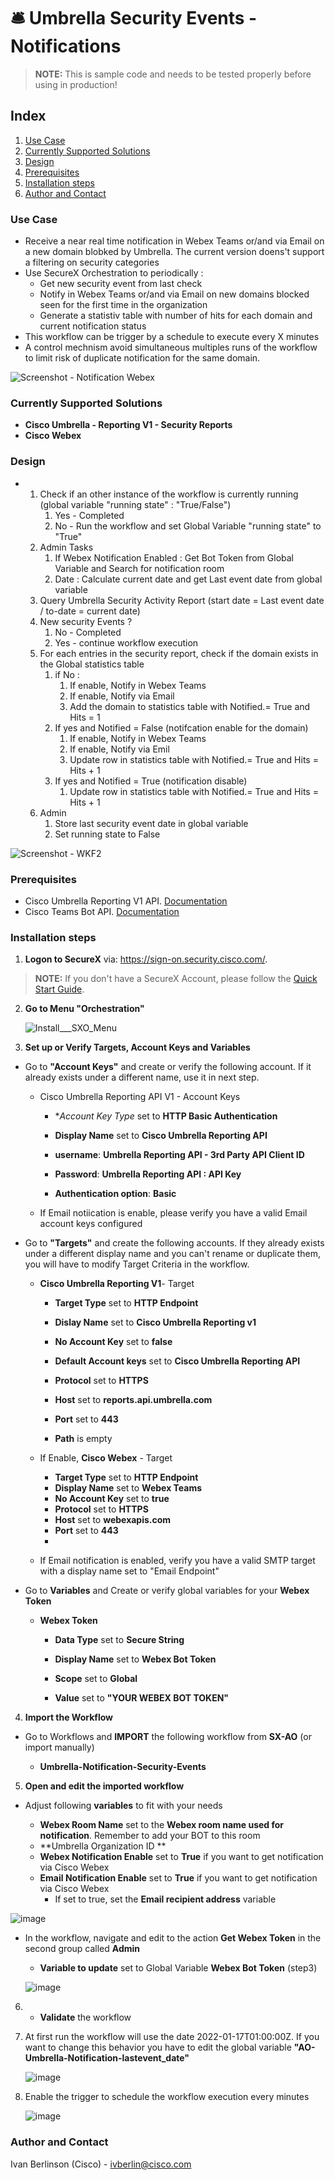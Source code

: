 # 🛎 Umbrella Security Events - Notifications

> **NOTE:** This is sample code and needs to be tested properly before using in production!

## Index

1. [Use Case](#use-case)
2. [Currently Supported Solutions](#currently-supported-solutions)
3. [Design](#design)
4. [Prerequisites](#prerequisites)
5. [Installation steps](#installation-steps)
6. [Author and Contact](author-and-contact)

### Use Case

* Receive a near real time notification in Webex Teams or/and via Email on a new domain blobked by Umbrella. The current version doens't support a filtering on security categories
* Use SecureX Orchestration to periodically : 
  * Get new security event from last check
  * Notify in Webex Teams or/and via Email on new domains blocked seen for the first time in the organization
  * Generate a statistiv table with number of hits for each domain and current notification status
* This workflow can be trigger by a schedule to execute every X minutes
* A control mechnism avoid simultaneous multiples runs of the workflow to limit risk of duplicate notification for the same domain.

![Screenshot - Notification Webex](https://github.com/iberlinson/SX-AO/blob/main/Images/readme___Umbrella_notification_Webex.png)


### Currently Supported Solutions

 * **Cisco Umbrella - Reporting V1 - Security Reports**
 * **Cisco Webex**

### Design

  * 1. Check if an other instance of the workflow is currently running (global variable "running state" : "True/False")
       1. Yes - Completed
       2. No - Run the workflow and set Global Variable "running state" to "True"
    2. Admin Tasks
       1. If Webex Notification Enabled : Get Bot Token from Global Variable and Search for notification room
       2. Date : Calculate current date and get Last event date from global variable
    3. Query Umbrella Security Activity Report (start date = Last event date / to-date = current date)
    4. New security Events ?
       1. No - Completed
       2. Yes - continue workflow execution
    5. For each entries in the security report, check if the domain exists in the Global statistics table
       1. if No :
          1. If enable, Notify in Webex Teams
          2. If enable, Notify via Email
          3. Add the domain to statistics table with Notified.= True and Hits = 1
       2. If yes and Notified = False (notifcation enable for the domain)
          1. If enable, Notify in Webex Teams
          2. If enable, Notify via Emil
          3. Update row in statistics table with Notified.= True and Hits = Hits + 1
       3. If yes and Notified = True (notification disable)
          1. Update row in statistics table with Notified.= True and Hits = Hits + 1
    6. Admin
       1. Store last security event date in global variable
       2. Set running state to False

 ![Screenshot - WKF2](https://github.com/iberlinson/SX-AO/blob/main/Images/readme___Umbrella_Notification_WKF.png)


### Prerequisites

* Cisco Umbrella Reporting V1 API. [Documentation](https://docs.umbrella.com/umbrella-api/docs/reporting-api-authentication)
* Cisco Teams Bot API. [Documentation](https://developer.webex.com/docs/bots)

### Installation steps

1. **Logon to SecureX** via: https://sign-on.security.cisco.com/. 
> **NOTE:** If you don't have a SecureX Account, please follow the [Quick Start Guide](https://www.cisco.com/c/en/us/td/docs/security/secure-sign-on/sso-quick-start-guide/sso-qsg-welcome.html).

2. **Go to Menu "Orchestration"**

   

   ![Install___SXO_Menu](/Images/Install___SXO_Menu.jpg)

   

3. **Set up or Verify Targets, Account Keys and Variables**

* Go to **"Account Keys"** and create or verify the following account. If it already exists under a different name, use it in next step.

  * Cisco Umbrella Reporting API V1 - Account Keys

    * **Account Key Type* set to **HTTP Basic Authentication**
    
    * **Display Name** set to **Cisco Umbrella Reporting API**
    
    * **username**: **Umbrella Reporting API - 3rd Party API Client ID**
    
    * **Password**: **Umbrella Reporting API : API Key**
    
    * **Authentication option**: **Basic**
    
      
    
  * If Email notiication is enable, please verify you have a valid Email account keys configured

    

* Go to **"Targets"** and create the following accounts. If they already exists under a different display name and you can't rename or duplicate them, you will have to modify Target Criteria in the workflow.

  

  * **Cisco Umbrella Reporting V1**- Target 

    * **Target Type** set to **HTTP Endpoint**

    * **Dislay Name** set to **Cisco Umbrella Reporting v1**

    * **No Account Key** set to **false**

    * **Default Account keys** set to **Cisco Umbrella Reporting API**

    * **Protocol** set to **HTTPS**

    * **Host** set to **reports.api.umbrella.com**

    * **Port** set to **443**

    * **Path** is empty

      

  * If Enable, **Cisco Webex** - Target

    * **Target Type** set to **HTTP Endpoint**
    * **Display Name** set to **Webex Teams**
    * **No Account Key** set to **true**
    * **Protocol** set to **HTTPS**
    * **Host** set to **webexapis.com**
    * **Port** set to **443**
    * 
    
  * If Email notification is enabled, verify you have a valid SMTP target with a display name set to "Email Endpoint"

    

* Go to **Variables** and Create or verify global variables for your **Webex Token**
  
  * **Webex Token**
  
    * **Data Type** set to **Secure String**
    
    * **Display Name** set to **Webex Bot Token**
    
    * **Scope** set to **Global**
    
    * **Value** set to **"YOUR WEBEX BOT TOKEN"**
    
      
    
4. **Import the Workflow**

   

* Go to Workflows and **IMPORT** the following workflow from **SX-AO** (or import manually)

  * **Umbrella-Notification-Security-Events**

5. **Open and edit the imported workflow** 

* Adjust following **variables** to fit with your needs

  * **Webex Room Name** set to the **Webex room name used for notification**. Remember to add your BOT to this room
  * **Umbrella Organization ID ** 
  * **Webex Notification Enable** set to **True** if you want to get notification via Cisco Webex
  * **Email Notification Enable** set to **True** if you want to get notification via Cisco Webex
    * If set to true, set the **Email recipient address** variable 

![image](/Images/readme___Umbrella_Notification_Variables.png)

* In the workflow, navigate and edit to the action **Get Webex Token** in the second group called **Admin**

    * **Variable to update** set to Global Variable **Webex Bot Token** (step3)

      

  ![image](/Images/readme___Umbrella_Notification_Webex_Token.png)

  

6. * **Validate** the workflow

     

7. At first run the workflow will use the date 2022-01-17T01:00:00Z. If you want to change this behavior you have to edit the global variable **"AO-Umbrella-Notification-lastevent_date"**

   

   ![image](/Images/readme___Umbrella_Notification_Lasteventdate.png)

   

8. Enable the trigger to schedule the workflow execution every minutes

   

   ![image](/Images/readme___Umbrella_Notification_trigger.png)

### Author and Contact
Ivan Berlinson (Cisco) - <ivberlin@cisco.com>